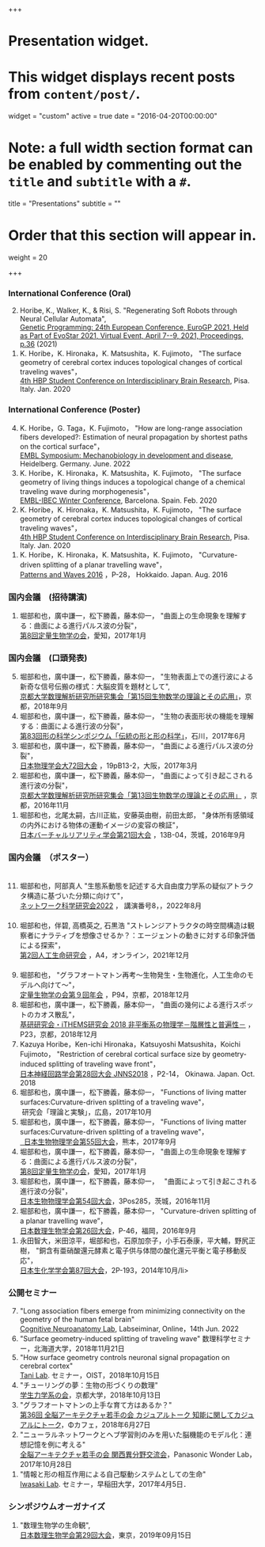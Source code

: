 +++
# Presentation widget.
# This widget displays recent posts from `content/post/`.
widget = "custom"
active = true
date = "2016-04-20T00:00:00"

# Note: a full width section format can be enabled by commenting out the `title` and `subtitle` with a `#`.
 title = "Presentations"
 subtitle = ""

# Order that this section will appear in.
weight = 20

+++
### International Conference (Oral)

<ol reversed>
  <li>Horibe, K., Walker, K., & Risi, S. "Regenerating Soft Robots through Neural Cellular Automata", <br><a href="https://arxiv.org/abs/2102.02579">Genetic Programming: 24th European Conference, EuroGP 2021, Held as Part of EvoStar 2021, Virtual Event, April 7--9, 2021, Proceedings, p.36</a> (2021)
  </li>
  
  <li>K. Horibe，K. Hironaka，K. Matsushita，K. Fujimoto， "The surface geometry of cerebral cortex induces topological changes of cortical traveling waves"，<br><a href="https://www.humanbrainproject.eu/en/education/participatecollaborate/student-conference/4th-student-conference/">4th HBP Student Conference on Interdisciplinary Brain Research</a>, Pisa. Italy. Jan. 2020</li>
</ol>

### International Conference (Poster)

<ol reversed>
  <li>K. Horibe，G. Taga，K. Fujimoto， "How are long-range association fibers developed?: Estimation of neural propagation by shortest paths on the cortical surface"，<br><a href="https://www.embl.org/about/info/course-and-conference-office/events/ees22-05/">EMBL Symposium: Mechanobiology in development and disease</a>, Heidelberg. Germany. June. 2022</li>
  <li>K. Horibe，K. Hironaka，K. Matsushita，K. Fujimoto， "The surface geometry of living things induces a topological change of a chemical traveling wave during morphogenesis"，<br><a href="https://events.ibecbarcelona.eu/embl-ibec-winter-conference/">EMBL-IBEC Winter Conference</a>, Barcelona. Spain. Feb. 2020</li>
  <li>K. Horibe，K. Hironaka，K. Matsushita，K. Fujimoto， "The surface geometry of cerebral cortex induces topological changes of cortical traveling waves"，<br><a href="https://www.humanbrainproject.eu/en/education/participatecollaborate/student-conference/4th-student-conference/">4th HBP Student Conference on Interdisciplinary Brain Research</a>, Pisa. Italy. Jan. 2020</li>
  <li>K. Horibe，K. Hironaka，K. Matsushita，K. Fujimoto，  
   "Curvature-driven splitting of a planar travelling wave"，<br><a href="https://www.wpi-aimr.tohoku.ac.jp//mathematics_unit/english/Pattern_and_Waves_2016/home.htm">Patterns and Waves 2016</a>  
   ，P-28， Hokkaido. Japan. Aug. 2016</li>
</ol>

### 国内会議　(招待講演)

<ol reversed>
  <li>堀部和也，廣中謙一，松下勝義，藤本仰一，  
   "曲面上の生命現象を理解する：曲面による進行パルス波の分裂"，<br><a href="https://q-bio.jp/wiki/Qbio8th_2016">第8回定量生物学の会</a>，愛知，2017年1月</li>
</ol>

### 国内会議　(口頭発表)

<ol reversed>
  <li>堀部和也，廣中謙一，松下勝義，藤本仰一，  
    "生物表面上での進行波による新奇な信号伝搬の様式：大脳皮質を題材として",<br><a href="https://tbmaxv.wixsite.com/home">京都大学数理解析研究所研究集会「第15回生物数学の理論とその応用」</a>，京都，2018年9月</li>
  <li>堀部和也，廣中謙一，松下勝義，藤本仰一，  
   "生物の表面形状の機能を理解する：曲面による進行波の分裂"，<br><a href="http://katachi-jp.com/sympo83">第83回形の科学シンポジウム「伝統の形と形の科学」</a>，石川，2017年6月</li>
  <li>堀部和也，廣中謙一，松下勝義，藤本仰一，  
   "曲面による進行パルス波の分裂"，<br><a href="http://w4.gakkai-web.net/jps_search/2017sp/index.html">日本物理学会大72回大会</a>  
   ，19pB13-2，大阪，2017年3月</li>
  <li>堀部和也，廣中謙一，松下勝義，藤本仰一，  
   "曲面によって引き起こされる進行波の分裂"，<br><a href="https://sci-tech.ksc.kwansei.ac.jp/d_math/rims/">京都大学数理解析研究所研究集会「第13回生物数学の理論とその応用」</a>
   ，京都，2016年11月</li>  
  <li>堀部和也，北尾太嗣，古川正紘，安藤英由樹，前田太郎，  
   "身体所有感領域の内外における物体の運動イメージの変容の検証"，<br><a href="http://conference.vrsj.org/ac2016/">日本バーチャルリアリティ学会第21回大会</a>  
   ，13B-04，茨城，2016年9月</li>
</ol>

### 国内会議　（ポスター）

<ol reversed>
　<li>堀部和也，阿部真人
  "生態系動態を記述する大自由度力学系の疑似アトラクタ構造に基づいた分類に向けて"，<br><a href="https://www.network-science-seminar.com/activities/2022">ネットワーク科学研究会2022</a>  
  ， 講演番号8，，2022年8月</li> 
　<li>堀部和也，伴碧, 高橋英之, 石黒浩  
  "ストレンジアトラクタの時空間構造は観察者にナラティブを想像させるか？：エージェントの動きに対する印象評価による探索"，<br><a href="https://alife-japan.org/archives/214">第2回人工生命研究会</a>  
  ，A4，オンライン，2021年12月</li> 
　<li>堀部和也，  
  "グラフオートマトン再考〜生物発生・生物進化，人工生命のモデルへ向けて〜"，<br><a href="https://q-bio.jp/wiki/%E7%AC%AC%E4%B9%9D%E5%9B%9E%E5%B9%B4%E4%BC%9A">定量生物学の会第９回年会</a>  
  ，P94，京都，2018年12月</li> 
 <li>堀部和也，廣中謙一，松下勝義，藤本仰一，  
  "曲面の幾何による進行スポットのカオス散乱"，<br><a href="http://ithems-stamp-wg.riken.jp/workshop/noneq-workshop-2018/home/index.html">基研研究会・iTHEMS研究会 2018 非平衡系の物理学－階層性と普遍性－</a>  
  ，P23，京都，2018年12月</li>  
  <li>Kazuya Horibe，Ken-ichi Hironaka，Katsuyoshi Matsushita，Koichi Fujimoto，  
  "Restriction of cerebral cortical surface size by geometry-induced splitting of traveling wave front"，<br><a href="http://jnns.org/conference/2018/ja/program.html">日本神経回路学会第28回大会 JNNS2018</a> 
  ，P2-14， Okinawa. Japan. Oct. 2018</li>
   <li>堀部和也，廣中謙一，松下勝義，藤本仰一，  
   "Functions of living matter surfaces:Curvature-driven splitting of a traveling wave"，<br>  
  研究会「理論と実験」，広島，2017年10月</li>
   <li>堀部和也，廣中謙一，松下勝義，藤本仰一，  
   "Functions of living matter surfaces:Curvature-driven splitting of a traveling wave"，<br><a href="https://www.aeplan.co.jp/bsj2017/">  
   日本生物物理学会第55回大会</a>，熊本，2017年9月</li>
  <li>堀部和也，廣中謙一，松下勝義，藤本仰一，  
   "曲面上の生命現象を理解する：曲面による進行パルス波の分裂"，<br><a href="https://q-bio.jp/wiki/Qbio8th_2016">  
   第8回定量生物学の会</a>，愛知，2017年1月</li>
  <li>堀部和也，廣中謙一，松下勝義，藤本仰一，  
   "曲面によって引き起こされる進行波の分裂"，<br><a href="https://www.aeplan.co.jp/bsj2016/">  
   日本生物物理学会第54回大会</a>，3Pos285，茨城，2016年11月</li>
  <li>堀部和也，廣中謙一，松下勝義，藤本仰一，  
   "Curvature-driven splitting of a planar travelling wave”，<br><a href="http://bio-math10.biology.kyushu-u.ac.jp/jsmb2016/home.html">   
   日本数理生物学会第26回大会</a>，P-46，福岡，2016年9月</li>
  <li>永田智大，米田涼平，堀部和也，石原加奈子，小手石泰康，平大輔，野尻正樹，  
   "銅含有亜硝酸還元酵素と電子供与体間の酸化還元平衡と電子移動反応"， <br><a href="https://confit.atlas.jp/guide/organizer/jbs/events">
   日本生化学学会第87回大会</a>，2P-193，2014年10月/li>
</ol>

### 公開セミナー

<ol reversed>
  <li>"Long association fibers emerge from minimizing connectivity on the geometry of the human fetal brain" <br><a href="https://www.neuroconnlab.org/"> Cognitive Neuroanatomy Lab</a>, Labseiminar, Online，14th Jun. 2022</li>
  <li>"Surface geometry-induced splitting of traveling wave" 数理科学セミナー，北海道大学，2018年11月21日</li>
  <li>"How surface geometry controls neuronal signal propagation on cerebral cortex"<br><a href="https://groups.oist.jp/cnru"> Tani Lab</a>. セミナー，OIST，2018年10月15日</li>
  <li>"チューリングの夢：生物の形づくりの数理"<br><a href="https://www.kokuchpro.com/event/6a3a52de2279c7d0f1dbcec791a4faeb/">学生力学系の会</a>，京都大学，2018年10月13日</li>
  <li>"グラフオートマトンの上手な育て方はあるか？"<br><a href="https://wbawakate.connpass.com/event/91367/">第36回 全脳アーキテクチャ若手の会 カジュアルトーク 知能に関してカジュアルにトーク</a>，Φカフェ，2018年6月27日</li>
  <li>"ニューラルネットワークとヘブ学習則のみを用いた脳機能のモデル化：連想記憶を例に考える"<br><a href="https://wbawakate.connpass.com/event/68391/">全脳アーキテクチャ若手の会 関西異分野交流会</a>，Panasonic Wonder Lab，2017年10月28日</li>
  <li>"情報と形の相互作用による自己駆動システムとしての生命" <br><a href="http://www.waseda.jp/sem-iwasakilab/index.html"> Iwasaki Lab</a>. セミナー，早稲田大学，2017年4月5日．</li>
</ol>

### シンポジウムオーガナイズ

<ol reversed>
  <li>"数理生物学の生命観", <br><a href="https://sites.google.com/view/jsmb2019conference/%E3%83%9B%E3%83%BC%E3%83%A0?authuser=0">日本数理生物学会第29回大会</a>，東京，2019年09月15日</li>
</ol>
